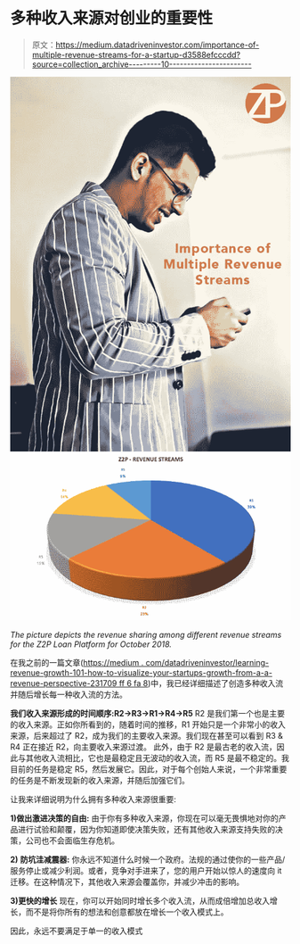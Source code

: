 # 多种收入来源对创业的重要性

> 原文：<https://medium.datadriveninvestor.com/importance-of-multiple-revenue-streams-for-a-startup-d3588efcccdd?source=collection_archive---------10----------------------->

![](img/fe416b09ca38b2b95968dc91745d5e6d.png)![](img/6390df714f7031dfcf6b0dda540f933c.png)

*The picture depicts the revenue sharing among different revenue streams for the Z2P Loan Platform for October 2018.*

在我之前的一篇文章([https://medium . com/datadriveninvestor/learning-revenue-growth-101-how-to-visualize-your-startups-growth-from-a-a-revenue-perspective-231709 ff 6 fa 8](https://medium.com/datadriveninvestor/learning-revenue-growth-101-how-to-visualize-your-startups-growth-from-a-revenue-perspective-231709ff6fa8))中，我已经详细描述了创造多种收入流并随后增长每一种收入流的方法。

**我们收入来源形成的时间顺序:R2->R3->R1->R4->R5**
R2 是我们第一个也是主要的收入来源。正如你所看到的，随着时间的推移，R1 开始只是一个非常小的收入来源，后来超过了 R2，成为我们的主要收入来源。我们现在甚至可以看到 R3 & R4 正在接近 R2，向主要收入来源过渡。
此外，由于 R2 是最古老的收入流，因此与其他收入流相比，它也是最稳定且无波动的收入流，而 R5 是最不稳定的。我目前的任务是稳定 R5，然后发展它。因此，对于每个创始人来说，一个非常重要的任务是不断发现新的收入来源，并随后加强它们。

让我来详细说明为什么拥有多种收入来源很重要:

**1)做出激进决策的自由:** 由于你有多种收入来源，你现在可以毫无畏惧地对你的产品进行试验和颠覆，因为你知道即使决策失败，还有其他收入来源支持失败的决策，公司也不会面临生存危机。

**2)** **防坑洼减震器:** 你永远不知道什么时候一个政府。法规的通过使你的一些产品/服务停止或减少利润。或者，竞争对手进来了，您的用户开始以惊人的速度向 it 迁移。在这种情况下，其他收入来源会覆盖你，并减少冲击的影响。

**3)更快的增长** 现在，你可以开始同时增长多个收入流，从而成倍增加总收入增长，而不是将你所有的想法和创意都放在增长一个收入模式上。

因此，永远不要满足于单一的收入模式